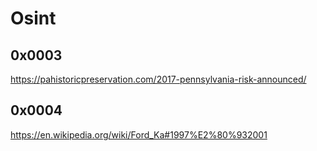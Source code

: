 # Osint

## 0x0003

https://pahistoricpreservation.com/2017-pennsylvania-risk-announced/

## 0x0004

https://en.wikipedia.org/wiki/Ford_Ka#1997%E2%80%932001
